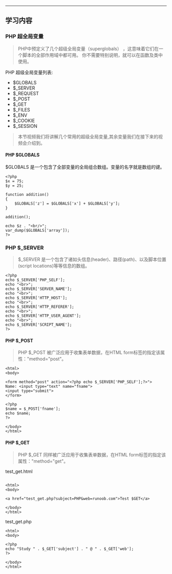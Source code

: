 ****
## 学习内容

### PHP 超全局变量

> PHP中预定义了几个超级全局变量（superglobals） ，这意味着它们在一个脚本的全部作用域中都可用。 你不需要特别说明，就可以在函数及类中使用。

PHP 超级全局变量列表:

* $GLOBALS
* $_SERVER
* $_REQUEST
* $_POST
* $_GET
* $_FILES
* $_ENV
* $_COOKIE
* $_SESSION

> 本节视频我们将讲解几个常用的超级全局变量,其余变量我们在接下来的视频会介绍到。

#### PHP $GLOBALS
$GLOBALS 是一个包含了全部变量的全局组合数组。变量的名字就是数组的键。

``` 
<?php 
$x = 75; 
$y = 25;
 
function addition() 
{ 
    $GLOBALS['z'] = $GLOBALS['x'] + $GLOBALS['y']; 
}
 
addition(); 

echo $z . "<br/>";
var_dump($GLOBALS['array']);
?>

```


### PHP $_SERVER

> $_SERVER 是一个包含了诸如头信息(header)、路径(path)、以及脚本位置(script locations)等等信息的数组。


``` 
<?php 
echo $_SERVER['PHP_SELF'];
echo "<br>";
echo $_SERVER['SERVER_NAME'];
echo "<br>";
echo $_SERVER['HTTP_HOST'];
echo "<br>";
echo $_SERVER['HTTP_REFERER'];
echo "<br>";
echo $_SERVER['HTTP_USER_AGENT'];
echo "<br>";
echo $_SERVER['SCRIPT_NAME'];
?>
```


#### PHP $_POST

> PHP $_POST 被广泛应用于收集表单数据，在HTML form标签的指定该属性："method="post"。

```  
<html>
<body>
 
<form method="post" action="<?php echo $_SERVER['PHP_SELF'];?>">
Name: <input type="text" name="fname">
<input type="submit">
</form>
 
<?php 
$name = $_POST['fname']; 
echo $name; 
?>
 
</body>
</html>
```

#### PHP $_GET

> PHP $_GET 同样被广泛应用于收集表单数据，在HTML form标签的指定该属性："method="get"。

test_get.html

``` 

<html>
<body>

<a href="test_get.php?subject=PHP&web=runoob.com">Test $GET</a>

</body>
</html>

```

test_get.php
``` 
<html>
<body>
 
<?php 
echo "Study " . $_GET['subject'] . " @ " . $_GET['web'];
?>
 
</body>
</html>

```
